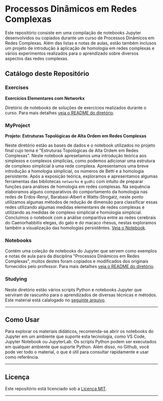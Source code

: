 # Processos Dinâmicos em Redes Complexas

Este repositório consiste em uma compilação de notebooks Jupyter desenvolvidos ou copiados durante um curso de Processos Dinâmicos em Redes Complexas. Além das listas e notas de aulas, estão também inclusos um projeto de introdução à aplicação de homologia em redes complexas e vários experimentos realizados para o aprendizado sobre diversos aspectos das redes complexas.

## Catálogo deste Repositório

### Exercises

**Exercícios Elementares com Networkx**

Diretório de notebooks de soluções de exercícios realizados durante o curso. Para mais detalhes [veja o README do diretório](./Exercises/README.md).

### MyProject

**Projeto: Estruturas Topológicas de Alta Ordem em Redes Complexas**

Neste diretório estão as bases de dados e o notebook utilizados no projeto final cujo tema é "Estruturas Topológicas de Alta Ordem em Redes Complexas". Neste notebook apresetamos uma introdução teórica aos simplexos e complexos simplicias, como podemos adicionar uma estrutura de complexo simplicial à uma rede complexa. Apresentamos uma breve introdução a homologia simplicial, os números de Betti e a homologia persistente. Após a exposição teórica, exploramos e apresentamos algumas ferramentas das bibliotecas `networkx` e `gudhi` com intuito de preparar funções para análises de homologia em redes complexas. Na sequência elaboramos alguns comparativos do comportamento da homologia nas redes de Erdos-Renyi, Barabasi-Albert e Watts-Strogatz, neste ponto utilizamos algumas métodos de redução de dimensão para classificar essas redes utilizando algumas medidas elementares de redes complexas e utilizando as medidas de complexo simplicial e homologia simplicial. Concluímos o notebook com a análise comparitiva entre as redes cerebrais do Caenorhabbitis elegas, do gato e do macaco rhesus, nestas exploramos também a visualização das homologias persistêntes. [Veja o Notebook](./MyProject/complex-simplicial-network.ipynb).

### Notebooks

Contém uma coleção de notebooks do Jupyter que servem como exemplos e notas de aula para da disciplina "Processos Dinâmicos em Redes Complexas", muitos destes foram copiados e modificados dos originais fornecidos pelo professor. Para mais detalhes [veja o README do diretório](./Notebooks/README.md).

### Studying

Neste diretório estão vários scripts Python e notebooks Jupyter que serviram de rascunho para o aprendizados de diversas técnicas e métodos. Este material está calalogado no [seguinte arquivo](./Studying/README.md).

---


## Como Usar
Para explorar os materiais didáticos, recomenda-se abrir os notebooks do Jupyter em um ambiente que suporte esta tecnologia, como VS Code, Jupyter Notebook ou JupyterLab. Os scripts Python podem ser executados em qualquer ambiente que suporte Python. Além disso, no Github, você pode ver todo o material, o que é útil para consultar rapidamente e usar como referência.


---


## Licença

Este repositório está licenciado sob a [Licença MIT](LICENSE).


---
